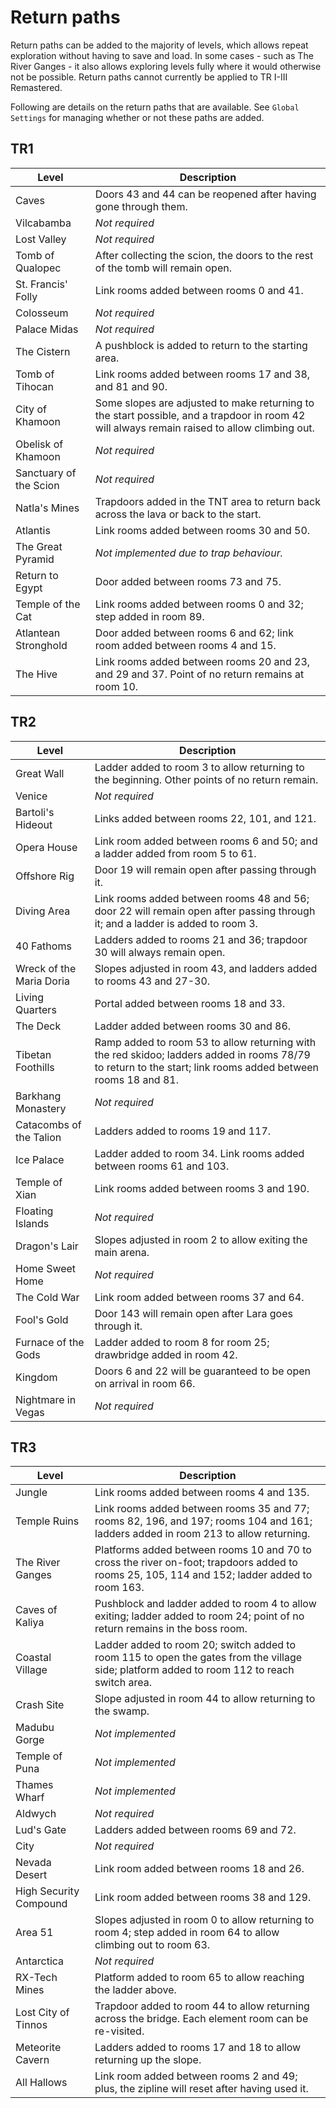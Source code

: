 # Return paths

Return paths can be added to the majority of levels, which allows repeat exploration without having to save and load. In some cases - such as The River Ganges - it also allows exploring levels fully where it would otherwise not be possible. Return paths cannot currently be applied to TR I-III Remastered.

Following are details on the return paths that are available. See `Global Settings` for managing whether or not these paths are added.

## TR1
| Level | Description |
|-|-|
| Caves | Doors 43 and 44 can be reopened after having gone through them. |
| Vilcabamba | _Not required_ |
| Lost Valley | _Not required_ |
| Tomb of Qualopec | After collecting the scion, the doors to the rest of the tomb will remain open. |
| St. Francis' Folly | Link rooms added between rooms 0 and 41. |
| Colosseum | _Not required_ |
| Palace Midas | _Not required_ |
| The Cistern | A pushblock is added to return to the starting area. |
| Tomb of Tihocan | Link rooms added between rooms 17 and 38, and 81 and 90. |
| City of Khamoon | Some slopes are adjusted to make returning to the start possible, and a trapdoor in room 42 will always remain raised to allow climbing out. |
| Obelisk of Khamoon | _Not required_ |
| Sanctuary of the Scion | _Not required_ |
| Natla's Mines | Trapdoors added in the TNT area to return back across the lava or back to the start. |
| Atlantis | Link rooms added between rooms 30 and 50. |
| The Great Pyramid | _Not implemented due to trap behaviour._ |
| Return to Egypt | Door added between rooms 73 and 75. |
| Temple of the Cat | Link rooms added between rooms 0 and 32; step added in room 89. |
| Atlantean Stronghold | Door added between rooms 6 and 62; link room added between rooms 4 and 15. |
| The Hive | Link rooms added between rooms 20 and 23, and 29 and 37. Point of no return remains at room 10. |

## TR2
| Level | Description |
|-|-|
| Great Wall | Ladder added to room 3 to allow returning to the beginning. Other points of no return remain. |
| Venice | _Not required_ |
| Bartoli's Hideout | Links added between rooms 22, 101, and 121. |
| Opera House | Link room added between rooms 6 and 50; and a ladder added from room 5 to 61. |
| Offshore Rig | Door 19 will remain open after passing through it. |
| Diving Area | Link rooms added between rooms 48 and 56; door 22 will remain open after passing through it; and a ladder is added to room 3. |
| 40 Fathoms | Ladders added to rooms 21 and 36; trapdoor 30 will always remain open. |
| Wreck of the Maria Doria | Slopes adjusted in room 43, and ladders added to rooms 43 and 27-30. |
| Living Quarters | Portal added between rooms 18 and 33. |
| The Deck | Ladder added between rooms 30 and 86. |
| Tibetan Foothills | Ramp added to room 53 to allow returning with the red skidoo; ladders added in rooms 78/79 to return to the start; link rooms added between rooms 18 and 81. |
| Barkhang Monastery | _Not required_ |
| Catacombs of the Talion | Ladders added to rooms 19 and 117. |
| Ice Palace | Ladder added to room 34. Link rooms added between rooms 61 and 103. |
| Temple of Xian | Link rooms added between rooms 3 and 190. |
| Floating Islands | _Not required_ |
| Dragon's Lair | Slopes adjusted in room 2 to allow exiting the main arena. |
| Home Sweet Home | _Not required_ |
| The Cold War | Link room added between rooms 37 and 64. |
| Fool's Gold | Door 143 will remain open after Lara goes through it. |
| Furnace of the Gods | Ladder added to room 8 for room 25; drawbridge added in room 42. |
| Kingdom | Doors 6 and 22 will be guaranteed to be open on arrival in room 66. |
| Nightmare in Vegas | _Not required_ |

## TR3
| Level | Description |
|-|-|
| Jungle | Link rooms added between rooms 4 and 135. |
| Temple Ruins | Link rooms added between rooms 35 and 77; rooms 82, 196, and 197; rooms 104 and 161; ladders added in room 213 to allow returning. |
| The River Ganges | Platforms added between rooms 10 and 70 to cross the river on-foot; trapdoors added to rooms 25, 105, 114 and 152; ladder added to room 163. |
| Caves of Kaliya | Pushblock and ladder added to room 4 to allow exiting; ladder added to room 24; point of no return remains in the boss room. |
| Coastal Village | Ladder added to room 20; switch added to room 115 to open the gates from the village side; platform added to room 112 to reach switch area. |
| Crash Site | Slope adjusted in room 44 to allow returning to the swamp. |
| Madubu Gorge | _Not implemented_ |
| Temple of Puna | _Not implemented_ |
| Thames Wharf | _Not implemented_ |
| Aldwych | _Not required_ |
| Lud's Gate | Ladders added between rooms 69 and 72. |
| City | _Not required_ |
| Nevada Desert | Link room added between rooms 18 and 26. |
| High Security Compound | Link room added between rooms 38 and 129. |
| Area 51 | Slopes adjusted in room 0 to allow returning to room 4; step added in room 64 to allow climbing out to room 63. |
| Antarctica | _Not required_ |
| RX-Tech Mines | Platform added to room 65 to allow reaching the ladder above. |
| Lost City of Tinnos | Trapdoor added to room 44 to allow returning across the bridge. Each element room can be re-visited. |
| Meteorite Cavern | Ladders added to rooms 17 and 18 to allow returning up the slope. |
| All Hallows | Link room added between rooms 2 and 49; plus, the zipline will reset after having used it. |

